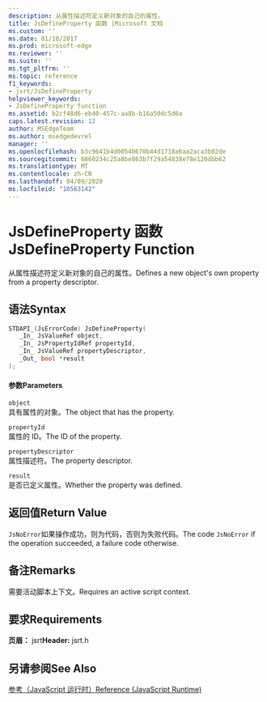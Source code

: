 ```yaml
---
description: 从属性描述符定义新对象的自己的属性。
title: JsDefineProperty 函数 |Microsoft 文档
ms.custom: ''
ms.date: 01/18/2017
ms.prod: microsoft-edge
ms.reviewer: ''
ms.suite: ''
ms.tgt_pltfrm: ''
ms.topic: reference
f1_keywords:
- jsrt/JsDefineProperty
helpviewer_keywords:
- JsDefineProperty function
ms.assetid: b2cf48d6-eb40-457c-aa8b-b16a50dc5d6a
caps.latest.revision: 12
author: MSEdgeTeam
ms.author: msedgedevrel
manager: ''
ms.openlocfilehash: b3c9641b4d00540670b44d1718a6aa2aca3b02de
ms.sourcegitcommit: 6860234c25a8be863b7f29a54838e78e120dbb62
ms.translationtype: MT
ms.contentlocale: zh-CN
ms.lasthandoff: 04/09/2020
ms.locfileid: "10563142"
---
```

# <span data-ttu-id="29821-103">JsDefineProperty 函数</span><span class="sxs-lookup"><span data-stu-id="29821-103">JsDefineProperty Function</span></span>
<span data-ttu-id="29821-104">从属性描述符定义新对象的自己的属性。</span><span class="sxs-lookup"><span data-stu-id="29821-104">Defines a new object's own property from a property descriptor.</span></span>  
  
## <span data-ttu-id="29821-105">语法</span><span class="sxs-lookup"><span data-stu-id="29821-105">Syntax</span></span>  
  
```cpp  
STDAPI_(JsErrorCode) JsDefineProperty(  
   _In_ JsValueRef object,  
   _In_ JsPropertyIdRef propertyId,  
   _In_ JsValueRef propertyDescriptor,  
   _Out_ bool *result  
);  
```  
  
#### <span data-ttu-id="29821-106">参数</span><span class="sxs-lookup"><span data-stu-id="29821-106">Parameters</span></span>  
 `object`  
 <span data-ttu-id="29821-107">具有属性的对象。</span><span class="sxs-lookup"><span data-stu-id="29821-107">The object that has the property.</span></span>  
  
 `propertyId`  
 <span data-ttu-id="29821-108">属性的 ID。</span><span class="sxs-lookup"><span data-stu-id="29821-108">The ID of the property.</span></span>  
  
 `propertyDescriptor`  
 <span data-ttu-id="29821-109">属性描述符。</span><span class="sxs-lookup"><span data-stu-id="29821-109">The property descriptor.</span></span>  
  
 `result`  
 <span data-ttu-id="29821-110">是否已定义属性。</span><span class="sxs-lookup"><span data-stu-id="29821-110">Whether the property was defined.</span></span>  
  
## <span data-ttu-id="29821-111">返回值</span><span class="sxs-lookup"><span data-stu-id="29821-111">Return Value</span></span>  
 <span data-ttu-id="29821-112">`JsNoError`如果操作成功，则为代码，否则为失败代码。</span><span class="sxs-lookup"><span data-stu-id="29821-112">The code `JsNoError` if the operation succeeded, a failure code otherwise.</span></span>  
  
## <span data-ttu-id="29821-113">备注</span><span class="sxs-lookup"><span data-stu-id="29821-113">Remarks</span></span>  
 <span data-ttu-id="29821-114">需要活动脚本上下文。</span><span class="sxs-lookup"><span data-stu-id="29821-114">Requires an active script context.</span></span>  
  
## <span data-ttu-id="29821-115">要求</span><span class="sxs-lookup"><span data-stu-id="29821-115">Requirements</span></span>  
 <span data-ttu-id="29821-116">**页眉：** jsrt</span><span class="sxs-lookup"><span data-stu-id="29821-116">**Header:** jsrt.h</span></span>  
  
## <span data-ttu-id="29821-117">另请参阅</span><span class="sxs-lookup"><span data-stu-id="29821-117">See Also</span></span>  
 [<span data-ttu-id="29821-118">参考（JavaScript 运行时）</span><span class="sxs-lookup"><span data-stu-id="29821-118">Reference (JavaScript Runtime)</span></span>](../chakra-hosting/reference-javascript-runtime.md)